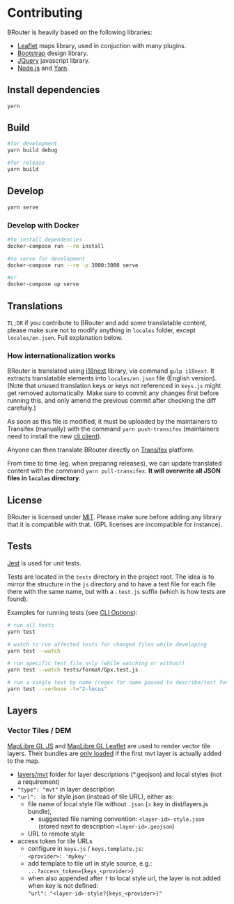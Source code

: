 # Contributing

BRouter is heavily based on the following libraries:

-   [Leaflet](leafletjs.com/) maps library, used in conjuction with many plugins.
-   [Bootstrap](https://getbootstrap.com/) design library.
-   [JQuery](https://jquery.com) javascript library.
-   [Node.js](https://nodejs.org/) and [Yarn](https://yarnpkg.com/en/).

## Install dependencies

```sh
yarn
```

## Build

```sh
#for development
yarn build debug

#for release
yarn build
```

## Develop

```sh
yarn serve
```

### Develop with Docker

```sh
#to install dependencies
docker-compose run --rm install

#to serve for development
docker-compose run --rm -p 3000:3000 serve

#or
docker-compose up serve
```

## Translations

`TL;DR` if you contribute to BRouter and add some translatable content, please make sure not to modify anything in `locales` folder, except `locales/en.json`. Full explanation below.

### How internationalization works

BRouter is translated using [i18next](https://www.i18next.com/) library, via command `gulp i18next`. It extracts translatable elements into `locales/en.json` file (English version). (Note that unused translation keys or keys not referenced in `keys.js` might get removed automatically. Make sure to commit any changes first before running this, and only amend the previous commit after checking the diff carefully.)

As soon as this file is modified, it must be uploaded by the maintainers to Transifex (manually) with the command `yarn push-transifex` (maintainers need to install the new [cli client](https://github.com/transifex/cli)).

Anyone can then translate BRouter directly on [Transifex](https://www.transifex.com/openstreetmap/brouter-web/) platform.

From time to time (eg. when preparing releases), we can update translated content with the command `yarn pull-transifex`. **It will overwrite all JSON files in `locales` directory**.

## License

BRouter is licensed under [MIT](LICENSE). Please make sure before adding any library that it is compatible with that. (GPL licenses are incompatible for instance).

## Tests

[Jest](https://jestjs.io/) is used for unit tests.

Tests are located in the `tests` directory in the project root. The idea is to mirror the structure in the `js` directory and to have a test file for each file there with the same name, but with a `.test.js` suffix (which is how tests are found).

Examples for running tests (see [CLI Options](https://jestjs.io/docs/cli)):

```sh
# run all tests
yarn test

# watch to run affected tests for changed files while developing
yarn test --watch

# run specific test file only (while watching or without)
yarn test --watch tests/format/Gpx.test.js

# run a single test by name (regex for name passed to describe/test functions)
yarn test --verbose -t="2-locus"
```

## Layers

### Vector Tiles / DEM

[MapLibre GL JS](https://maplibre.org/projects/maplibre-gl-js/) and [MapLibre GL Leaflet](https://github.com/maplibre/maplibre-gl-leaflet) are used to render vector tile layers. Their bundles are [only loaded](https://github.com/nrenner/brouter-web/blob/master/js/util/MaplibreGlLazyLoader.js) if the first mvt layer is actually added to the map.

-   [layers/mvt](https://github.com/nrenner/brouter-web/tree/master/layers/mvt) folder for layer descriptions (\*.geojson) and local styles (not a requirement)
-   `"type": "mvt"` in layer description
-   `"url": ` is for style.json (instead of tile URL), either as:
    -   file name of local style file without `.json` (= key in dist/layers.js bundle),
        -   suggested file naming convention: `<layer-id>-style.json`  
            (stored next to description `<layer-id>.geojson`)
    -   URL to remote style
-   access token for tile URLs
    -   configure in `keys.js` / `keys.template.js`:  
        `<provider>: 'mykey'`
    -   add template to tile url in style source, e.g.:  
        `...?access_token={keys_<provider>}`
    -   when also appended after `?` to local style url, the layer is not added when key is not defined:  
        `"url": "<layer-id>-style?{keys_<provider>}"`
